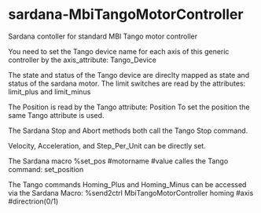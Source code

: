 # sardana-MbiTangoMotorController
Sardana contoller for standard MBI Tango motor controller

You need to set the Tango device name for each axis of this generic controller by the axis_attribute: Tango_Device

The state and status of the Tango device are direclty mapped as state and status of the sardana motor.
The limit switches are read by the attributes: limit_plus and limit_minus

The Position is read by the Tango attribute: Position
To set the position the same Tango attribute is used.

The Sardana Stop and Abort methods both call the Tango Stop command.

Velocity, Acceleration, and Step_Per_Unit can be directly set.

The Sardana macro %set_pos #motorname #value calles the Tango command: set_position

The Tango commands Homing_Plus and Homing_Minus can be accessed via the Sardana Macro:
%send2ctrl MbiTangoMotorController homing #axis #directrion(0/1)
